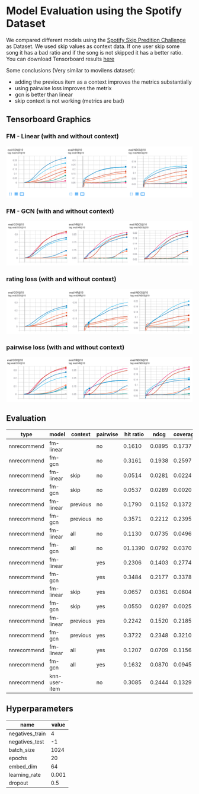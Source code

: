 # Model Evaluation using the Spotify Dataset
We compared different models using the [Spotify Skip Predition Challenge](https://www.aicrowd.com/challenges/spotify-sequential-skip-prediction-challenge-old) as Dataset. We used skip values as context data. If one user skip some song it has a bad ratio and if the song is not skipped it has a better ratio. You can download Tensorboard results [here](https://github.com/miguelibero/aidl-nnrecomend/blob/main/results/spotify/tensorboard.zip)

Some conclusions (Very similar to movilens dataset):
*  adding the previous item as a context improves the metrics substantially
*   using pairwise loss improves the metrix 
*  gcn is better than linear
* skip context is not working (metrics are bad)

## Tensorboard Graphics

### FM - Linear (with and without context)
![FM-Linears](./linears.png)
### FM - GCN (with and without context)
![FM-GCN](./gcns.png)
### rating loss (with and without context)
![FM-GCN](./rating_loss.png)
### pairwise loss (with and without context)
![FM-GCN](./pairwise_loss.png)

## Evaluation
| type | model | context | pairwise | hit ratio | ndcg | coverage |
| --- | -- | --- | --- | --- | --- | --- |
| nnrecommend | fm-linear | | no | 0.1610 | 0.0895 | 0.1737 |
| nnrecommend | fm-gcn | | no | 0.3161 | 0.1938 | 0.2597 |
| nnrecommend | fm-linear | skip| no | 0.0514 | 0.0281 | 0.0224 |
| nnrecommend | fm-gcn | skip | no | 0.0537 | 0.0289 | 0.0020 |
| nnrecommend | fm-linear | previous | no | 0.1790 | 0.1152 | 0.1372 |
| nnrecommend | fm-gcn | previous | no | 0.3571 | 0.2212 | 0.2395 |
| nnrecommend | fm-linear | all | no | 0.1130 | 0.0735 | 0.0496 |
| nnrecommend | fm-gcn | all | no | 01.1390 | 0.0792 | 0.0370 |
| nnrecommend | fm-linear | | yes | 0.2306 | 0.1403 | 0.2774 |
| nnrecommend | fm-gcn | | yes | 0.3484 | 0.2177 | 0.3378 |
| nnrecommend | fm-linear | skip | yes | 0.0657 | 0.0361 | 0.0804 |
| nnrecommend | fm-gcn | skip | yes | 0.0550 | 0.0297 | 0.0025 |
| nnrecommend | fm-linear | previous | yes | 0.2242 | 0.1520 | 0.2185 |
| nnrecommend | fm-gcn | previous| yes | 0.3722 | 0.2348 | 0.3210 |
| nnrecommend | fm-linear | all | yes | 0.1207 | 0.0709 | 0.1156 |
| nnrecommend | fm-gcn | all | yes | 0.1632 | 0.0870 | 0.0945 |
| nnrecommend | knn-user-item | | no | 0.3085 | 0.2444 | 0.1329 | 0.1721 |


## Hyperparameters

| name | value |
| --- | --- |
| negatives_train | 4 |
| negatives_test | -1 |
| batch_size | 1024 |
| epochs | 20 |
| embed_dim | 64 |
| learning_rate | 0.001 |
| dropout | 0.5 |


